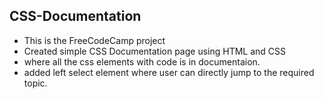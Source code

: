## CSS-Documentation
- This is the FreeCodeCamp project
- Created simple CSS Documentation page using HTML and CSS
- where all the css elements with code is in documentaion.
- added left select element where user can directly jump to the required topic.
